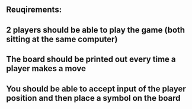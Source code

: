 ## Reuqirements:
## 2 players should be able to play the game (both sitting at the same computer)
## The board should be printed out every time a player makes a move
## You should be able to accept input of the player position and then place a symbol on the board
